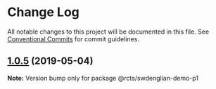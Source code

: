 # Change Log

All notable changes to this project will be documented in this file.
See [Conventional Commits](https://conventionalcommits.org) for commit guidelines.

<a name="1.0.5"></a>
## [1.0.5](https://github.com/swdenglian-demos/lerna-demo/compare/@rcts/swdenglian-demo-p1@1.0.4...@rcts/swdenglian-demo-p1@1.0.5) (2019-05-04)




**Note:** Version bump only for package @rcts/swdenglian-demo-p1
